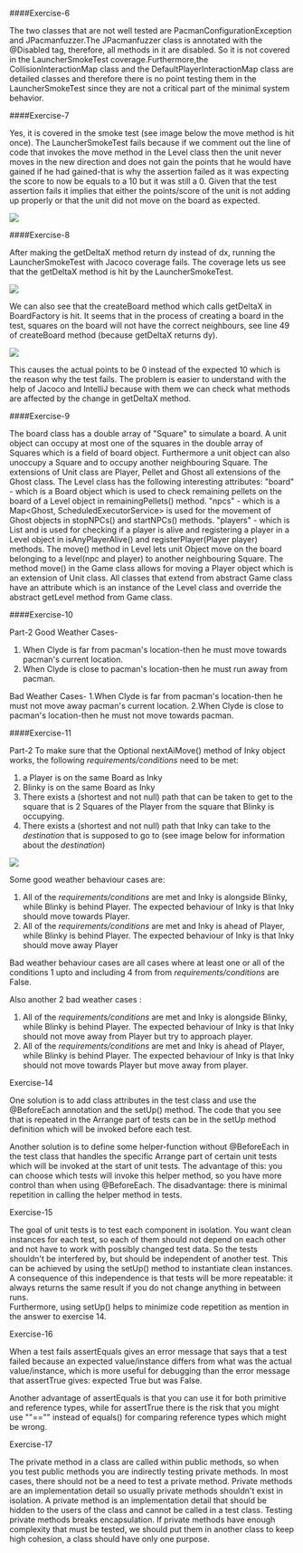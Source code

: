 ####Exercise-6

The two classes that are not well tested are PacmanConfigurationException and JPacmanfuzzer.The JPacmanfuzzer class is annotated with the @Disabled tag, therefore, all methods in it are disabled. So it is not covered in the LauncherSmokeTest coverage.Furthermore,the CollisionInteractionMap class and the
DefaultPlayerInteractionMap class are detailed classes and therefore there is no point testing them in the LauncherSmokeTest since they are not a critical part of the minimal system behavior.

####Exercise-7

Yes, it is covered in the smoke test (see image below the move method is hit once). The LauncherSmokeTest fails because if we comment out the line of code that invokes the move method in the Level class then
the unit never moves in the new direction and does not gain the points that he would have gained if he had gained-that is why the assertion failed as it was
expecting the score to now be equals to a 10 but it was still a 0. Given that the test assertion fails it implies that either the points/score of the unit is
not adding up properly or that the unit did not move on the board as expected.

<img src = "https://media.discordapp.net/attachments/546026199197941775/573954893296041990/SQT_exercise_7.PNG">

####Exercise-8

After making the getDeltaX method return dy instead of dx, running the LauncherSmokeTest with Jacoco coverage fails.
The coverage lets us see that the getDeltaX method is hit by the LauncherSmokeTest.

<img src = "https://media.discordapp.net/attachments/546026199197941775/573955038901305345/SQT_exercise_8_-_1.PNG"> 

We can also see that the createBoard method which calls getDeltaX in BoardFactory is hit. 
It seems that in the process of creating a board in the test, 
squares on the board will not have the correct neighbours, see line 49 of createBoard method (because getDeltaX returns dy). 

<img src = "https://media.discordapp.net/attachments/546026199197941775/573955077119803392/SQT_exercise_8_-_2.PNG" length = 75>

This causes the actual points to be 0 instead of the expected 10 which is the reason  why the test fails. 
The problem is easier to understand with the help of Jacoco and IntelliJ 
because with them we can check what methods are affected by the change in getDeltaX method.  

####Exercise-9

The board class has a double array of "Square" to simulate a board. 
A unit object can occupy at most one of the squares in the double array of Squares which is a field of board object.
Furthermore a unit object can also unoccupy a Square and to occupy another neighbouring Square. 
The extensions of Unit class are Player, Pellet and Ghost all extensions of the Ghost class.
The Level class has the following interesting attributes: 
"board" - which is a Board object which is used to check remaining pellets on the board of a Level object in remainingPellets() method.
"npcs" - which is a Map<Ghost, ScheduledExecutorService> is used for the movement of Ghost objects in stopNPCs() and startNPCs() methods.
"players" - which is List<Player> and is used for checking if a player is alive and registering a player in a Level object in isAnyPlayerAlive() and registerPlayer(Player player) methods.
The move() method in Level lets unit Object move on the board belonging to a level(npc and player) to another neighbouring Square.
The method move() in the Game class allows for moving a Player object which is an extension of Unit class.
All classes that extend from abstract Game class have an attribute which is an instance of the Level class 
and override the abstract getLevel method from Game class.

####Exercise-10

Part-2
  Good Weather Cases-
  1. When Clyde is far from pacman's location-then he must move towards pacman's current location.
  2. When Clyde is close to pacman's location-then he must run away from pacman.
  
  Bad Weather Cases-
  1.When Clyde is far from pacman's location-then he must not  move away pacman's current location.
  2.When Clyde is close to pacman's location-then he must not move towards pacman.


####Exercise-11

Part-2 
To make sure that the Optional<Direction> nextAiMove() method of Inky object works, the following *requirements/conditions* need to be met:
  1. a Player is on the same Board as Inky
  2. Blinky is on  the same  Board as Inky
  3. There exists a (shortest and not null) path that can be taken to get to the square that is 2 Squares of the Player from 
     the square that Blinky is occupying.
  4. There exists a (shortest and not null) path that Inky can take to the *destination* that is supposed to go to 
     (see image below for information about the *destination*) 

<img src = "https://cdn.discordapp.com/attachments/546026199197941775/574250657280950273/SQT_a1e11.PNG" length = 75>

Some good weather behaviour cases are:
  1. All of the *requirements/conditions* are met and Inky is alongside Blinky, while Blinky is behind Player. 
     The expected behaviour of Inky is that Inky should move towards Player.
  2. All of the *requirements/conditions* are met and Inky is ahead of Player, while Blinky is behind Player.
     The expected behaviour of Inky is that Inky should move away Player

Bad weather behaviour cases are all cases where at least one or all of the conditions 1 upto and including 4 
from from *requirements/conditions* are False.

Also another 2 bad weather cases :
  1. All of the *requirements/conditions* are met and Inky is alongside Blinky, while Blinky is behind Player. 
     The expected behaviour of Inky is that Inky should not move away from Player but try to approach player.
  2. All of the *requirements/conditions* are met and Inky is ahead of Player, while Blinky is behind Player. 
     The expected behaviour of Inky is that Inky should not move towards Player but move away from player.






Exercise-14

One solution is to add class attributes in the test class and use the @BeforeEach annotation and the setUp() method. 
The code that you see that is repeated in the Arrange part of tests can be in the setUp method definition which will be invoked before each test.

Another solution is to define some helper-function without @BeforeEach in the test class that handles the specific Arrange part of certain unit tests which will be invoked at the start of unit tests. The advantage of this: you can choose which tests will invoke this helper method, 
so you have more control than when using @BeforeEach. The disadvantage: there is minimal repetition in calling the helper method in tests.

Exercise-15

The goal of unit tests is to test each component in isolation. 
You want clean instances for each test, so each of them should not depend on each other and not have to work with possibly changed test data.
So the tests shouldn't be interfered by, but should be independent of another test. 
This can be achieved by using the setUp() method to instantiate clean instances.  
A consequence of this independence is that tests will be more repeatable: it always returns the same result if you do not change anything in between runs.   
Furthermore, using setUp() helps to minimize code repetition as mention in the answer to exercise 14.


Exercise-16

When a test fails assertEquals gives an error message that says that a test failed because an expected value/instance differs from 
what was the actual value/instance, which is more useful for debugging than the error message that assertTrue gives: expected True but was False.

Another advantage of assertEquals is that you can use it for both primitive and reference types, 
while for assertTrue there is the risk that you might use ""=="" instead of equals() for comparing reference types which might be wrong.

Exercise-17

The private method in a class are called within public methods, 
so when you test public methods you are indirectly testing private methods. 
In most cases, there should not be a need to test a private method. 
Private methods are an implementation detail so usually private methods shouldn't exist in isolation. 
A private method is an implementation detail that should be hidden to the users of the class and cannot be called in a test class. 
Testing private methods breaks encapsulation. If private methods have enough complexity that must be tested, 
we should put them in another class to keep high cohesion, a class should have only one purpose.

